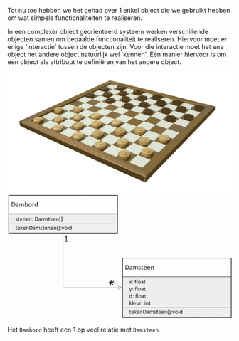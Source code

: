 Tot nu toe hebben we het gehad over 1 enkel object die we gebruikt hebben om wat simpele functionaliteiten te realiseren.

In een complexer object georienteerd systeem werken verschillende objecten samen om bepaalde functionaliteit te realiseren. Hiervoor moet er enige 'interactie' tussen de objecten zijn. Voor die interactie moet het ene object het andere object natuurlijk wel 'kennen'. Eén manier hiervoor is om een object als attribuut te definiëren van het andere object.               

![dambord](images/dambord_links.gif) ![CDCDambord](images/CDCDambord_1.gif)

Het `Dambord` heeft een 1 op veel relatie met `Damsteen`